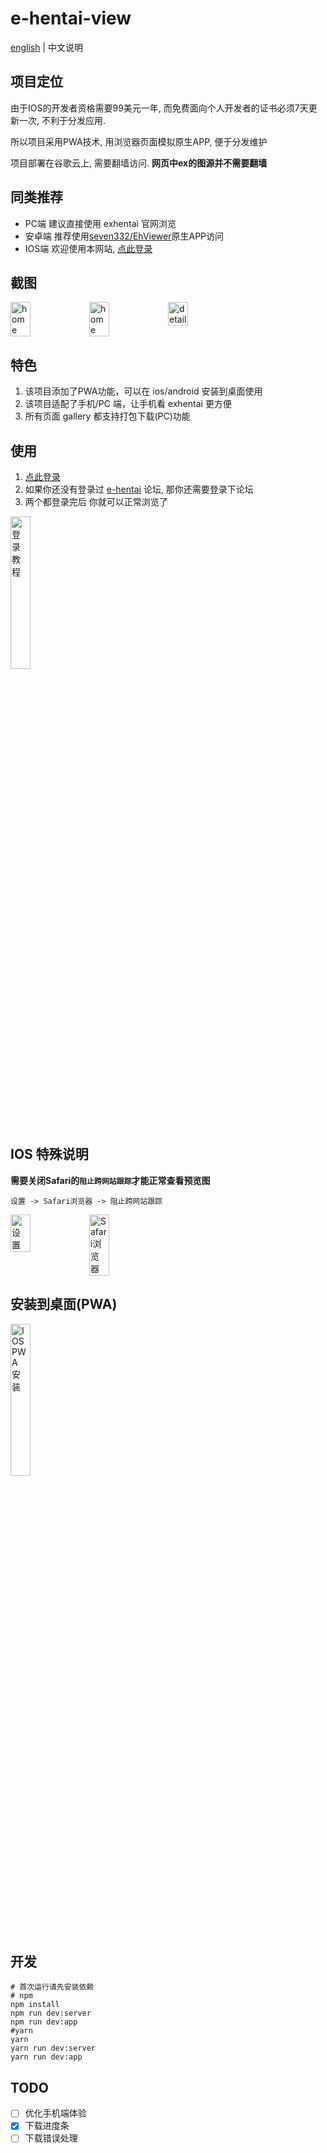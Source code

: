 # e-hentai-view

[english](./README.md) | 中文说明

## 项目定位

由于IOS的开发者资格需要99美元一年, 而免费面向个人开发者的证书必须7天更新一次, 不利于分发应用.

所以项目采用PWA技术, 用浏览器页面模拟原生APP, 便于分发维护

项目部署在谷歌云上, 需要翻墙访问. **网页中ex的图源并不需要翻墙**

## 同类推荐

- PC端 建议直接使用 exhentai 官网浏览
- 安卓端 推荐使用[seven332/EhViewer](https://github.com/seven332/EhViewer)原生APP访问
- IOS端 欢迎使用本网站, [点此登录](https://exhentai.appspot.com/signin)

## 截图

<div style="display: flex;">
<img src="https://raw.githubusercontent.com/IronKinoko/asset/master/e-hentai-view/dark-zh.png" width="25%" title="home"/>
<img src="https://raw.githubusercontent.com/IronKinoko/asset/master/e-hentai-view/light-en.png" width="25%" title="home" />
<img src="https://raw.githubusercontent.com/IronKinoko/asset/master/e-hentai-view/detail.png" width="25%" title="detail"/>
</div>

## 特色

1. 该项目添加了PWA功能，可以在 ios/android 安装到桌面使用
2. 该项目适配了手机/PC 端，让手机看 exhentai 更方便
3. 所有页面 gallery 都支持打包下载(PC)功能

## 使用

1. [点此登录](https://exhentai.appspot.com/signin)
2. 如果你还没有登录过 [e-hentai](https://forums.e-hentai.org/index.php) 论坛, 那你还需要登录下论坛
3. 两个都登录完后 你就可以正常浏览了

<img src="https://raw.githubusercontent.com/IronKinoko/asset/master/e-hentai-view/login.gif" width="25%" title="登录教程"/>

## IOS 特殊说明

**需要关闭Safari的`阻止跨网站跟踪`才能正常查看预览图**

`设置 -> Safari浏览器 -> 阻止跨网站跟踪`

<div style="display: flex;">
<img src="https://raw.githubusercontent.com/IronKinoko/asset/master/e-hentai-view/setting.PNG" width="25%" title="设置"/>
<img src="https://raw.githubusercontent.com/IronKinoko/asset/master/e-hentai-view/safari.PNG" width="25%" title="Safari浏览器"/>
</div>

## 安装到桌面(PWA)

<img src="https://raw.githubusercontent.com/IronKinoko/asset/master/e-hentai-view/pwa_install.gif" width="25%" title="IOS PWA 安装"/>

## 开发

```shell
# 首次运行请先安装依赖
# npm
npm install
npm run dev:server
npm run dev:app
#yarn
yarn
yarn run dev:server
yarn run dev:app
```

## TODO

- [ ] 优化手机端体验
- [x] 下载进度条
- [ ] 下载错误处理
